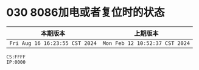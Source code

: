 # 030 8086加电或者复位时的状态

|本期版本| 上期版本
|:---:|:---:
`Fri Aug 16 16:23:55 CST 2024` | `Mon Feb 12 10:52:37 CST 2024`


```
CS:FFFF
IP:0000
```
